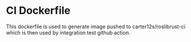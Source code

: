 # CI Dockerfile
This dockerfile is used to generate image pushed to carter12s/roslibrust-ci which is then used by integration test github action.
